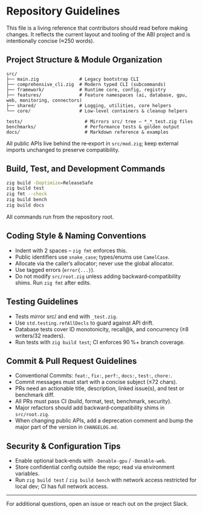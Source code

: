 Repository Guidelines
=====================

This file is a living reference that contributors should read before making changes.  It reflects the
current layout and tooling of the ABI project and is intentionally concise (≈250 words).

## Project Structure & Module Organization

```
src/
├── main.zig               # Legacy bootstrap CLI
├── comprehensive_cli.zig  # Modern typed CLI (subcommands)
├── framework/             # Runtime core, config, registry
├── features/              # Feature namespaces (ai, database, gpu, web, monitoring, connectors)
├── shared/                # Logging, utilities, core helpers
└── core/                  # Low‑level containers & cleanup helpers

tests/                       # Mirrors src/ tree – *_*_test.zig files
benchmarks/                  # Performance tests & golden output
docs/                        # Markdown reference & examples
```
All public APIs live behind the re‑export in `src/mod.zig`; keep external imports unchanged to preserve compatibility.

## Build, Test, and Development Commands

```sh
zig build -Doptimize=ReleaseSafe
zig build test
zig fmt --check
zig build bench
zig build docs
```
All commands run from the repository root.

## Coding Style & Naming Conventions

* Indent with 2 spaces – `zig fmt` enforces this.
* Public identifiers use `snake_case`; types/enums use `CamelCase`.
* Allocate via the callerʼs allocator; never use the global allocator.
* Use tagged errors (`error{...}`).
* Do not modify `src/root.zig` unless adding backward‑compatibility shims.
Run `zig fmt` after edits.

## Testing Guidelines

* Tests mirror src/ and end with `_test.zig`.
* Use `std.testing.refAllDecls` to guard against API drift.
* Database tests cover ID monotonicity, recall@k, and concurrency (≥8 writers/32 readers).
* Run tests with `zig build test`; CI enforces 90 %+ branch coverage.

## Commit & Pull Request Guidelines

* Conventional Commits: `feat:`, `fix:`, `perf:`, `docs:`, `test:`, `chore:`.
* Commit messages must start with a concise subject (≤72 chars).
* PRs need an actionable title, description, linked issue(s), and test or benchmark diff.
* All PRs must pass CI (build, format, test, benchmark, security).
* Major refactors should add backward‑compatibility shims in `src/root.zig`.
* When changing public APIs, add a deprecation comment and bump the major part of the version in `CHANGELOG.md`.

## Security & Configuration Tips

* Enable optional back‑ends with `-Denable-gpu` / `-Denable-web`.
* Store confidential config outside the repo; read via environment variables.
* Run `zig build test` / `zig build bench` with network access restricted for local dev;
  CI has full network access.

---
For additional questions, open an issue or reach out on the project Slack.
